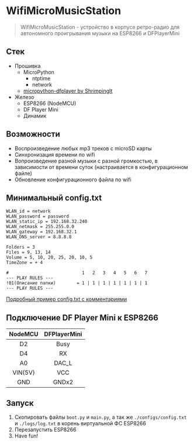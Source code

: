 # WifiMicroMusicStation
> WifiMicroMusicStation - устройство в корпусе ретро-радио для автономного проигрывания музыки на ESP8266 и DFPlayerMini

## Стек
- Прошивка
  - MicroPython
    - ntptime
    - network
  - [micropython-dfplayer by ShrimpingIt](https://github.com/ShrimpingIt/micropython-dfplayer)
- Железо
  - ESP8266 (NodeMCU)
  - DF Player Mini
  - Динамик

## Возможности
- Воспроизведение любых mp3 треков с microSD карты
- Синхронизация времени по wifi
- Вопроизведение разной музыки с разной громкостью, в зависимости от времени суток (настраивается в конфигурационном файле)
- Обновление конфигурационного файла по wifi

## Минимальный config.txt
    WLAN_id = network
    WLAN_password = password
    WLAN_static_ip = 192.168.32.240
    WLAN_netmask = 255.255.0.0
    WLAN_gateway = 192.168.32.1
    WLAN_DNS_server = 8.8.8.8

    Folders = 3
    Files = 9, 13, 14
    Volume = 5, 10, 20, 25, 20, 10, 5 
    TimeZone = + 4

    #							 1   2   3   4   5   6   7
    --- PLAY RULES ---									
    !01(Описание папки) 	   = 1 | 1 | 1 | 1 | 1 | 1 | 1
    --- PLAY RULES ---
[Подробный пример config.txt с комментариями](./configs/example_config.txt)

## Подключение DF Player Mini к ESP8266
| NodeMCU	|DFPlayerMini|
|:-----------:|:-----------:|
|	D2 		|	Busy        |
|	D4		|	 RX         |
|	A0		|	DAC_L       |
| VIN(5V)	|	VCC         |
|	GND		|	GNDx2       |

## Запуск
1) Скопировать файлы `boot.py` и `main.py`, а так же `./configs/config.txt` и `./logs/log.txt` в корень виртуальной ФС ESP8266
2) Перезапустить ESP8266
3) Have fun!